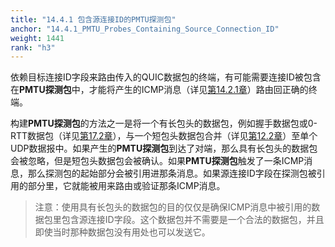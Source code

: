 ```yaml
---
title: "14.4.1 包含源连接ID的PMTU探测包"
anchor: "14.4.1_PMTU_Probes_Containing_Source_Connection_ID"
weight: 1441
rank: "h3"
---
```


依赖目标连接ID字段来路由传入的QUIC数据包的终端，有可能需要连接ID被包含在**PMTU探测包**中，才能将产生的ICMP消息（详见[第14.2.1章]()）路由回正确的终端。

构建**PMTU探测包**的方法之一是将一个有长包头的数据包，例如握手数据包或0-RTT数据包（详见[第17.2章]()），与一个短包头数据包合并（详见[第12.2章]()）至单个UDP数据报中。如果产生的**PMTU探测包**到达了对端，那么具有长包头的数据包会被忽略，但是短包头数据包会被确认。如果**PMTU探测包**触发了一条ICMP消息，那么探测包的起始部分会被引用进那条消息。如果源连接ID字段在探测包被引用的部分里，它就能被用来路由或验证那条ICMP消息。

> 注意：使用具有长包头的数据包的目的仅仅是确保ICMP消息中被引用的数据包里包含源连接ID字段。这个数据包并不需要是一个合法的数据包，并且即使当时那种数据包没有用处也可以发送它。
